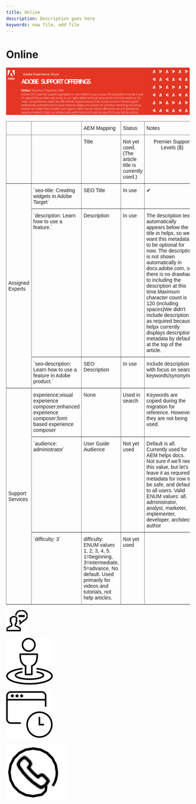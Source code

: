 ```yaml
---
title: Online
description: Description goes here
keywords: new file, add file
---
```


# Online

![icon](assets/top-banner.png)

<style type="text/css">
.tg  {border-collapse:collapse;border-spacing:0;}
.tg td{border-color:black;border-style:solid;border-width:1px;font-family:Arial, sans-serif;font-size:14px;
  overflow:hidden;padding:10px 5px;word-break:normal;}
.tg th{border-color:black;border-style:solid;border-width:1px;font-family:Arial, sans-serif;font-size:14px;
  font-weight:normal;overflow:hidden;padding:10px 5px;word-break:normal;}
.tg .tg-lboi{border-color:inherit;text-align:left;vertical-align:middle}
.tg .tg-c3ow{border-color:inherit;text-align:center;vertical-align:top}
.tg .tg-0pky{border-color:inherit;text-align:left;vertical-align:top}
.tg .tg-0lax{text-align:left;vertical-align:top}
</style>
<table class="tg">
<thead>
  <tr>
    <th class="tg-0pky"></th>
    <th class="tg-0pky"></th>
    <th class="tg-0pky">AEM Mapping</th>
    <th class="tg-0pky">Status</th>
    <th class="tg-0pky">Notes</th>
    <th class="tg-0lax"></th>
  </tr>
</thead>
<tbody>
  <tr>
    <td class="tg-0pky"></td>
    <td class="tg-0pky"></td>
    <td class="tg-0pky">Title</td>
    <td class="tg-0pky">Not yet used. (The article title is currently used.)</td>
    <td class="tg-c3ow" colspan="2"><span style="font-weight:normal;font-style:normal">Premier Support Levels ($)</span></td>
  </tr>
  <tr>
    <td class="tg-lboi" rowspan="3">Assigned Experts<br></td>
    <td class="tg-0pky">`seo-title: Creating widgets in Adobe Target`</td>
    <td class="tg-0pky">SEO Title</td>
    <td class="tg-0pky">In use</td>
    <td class="tg-0pky"><span style="font-weight:normal;font-style:normal;text-decoration:none">✔</span></td>
    <td class="tg-0lax"></td>
  </tr>
  <tr>
    <td class="tg-0pky">`description: Learn how to use a feature.`</td>
    <td class="tg-0pky">Description</td>
    <td class="tg-0pky">In use</td>
    <td class="tg-0pky">The description text automatically appears below the title in helpx, so we want this metadata to be optional for now. The description is not shown automatically in docs.adobe.com, so there is no drawback to including the description at this time.Maximum character count is 120 (including spaces)We didn't include description as required because helpx currently displays description metadata by default at the top of the article.</td>
    <td class="tg-0lax"></td>
  </tr>
  <tr>
    <td class="tg-0pky">`seo-description: Learn how to use a feature in Adobe product.`</td>
    <td class="tg-0pky">SEO Description</td>
    <td class="tg-0pky">In use</td>
    <td class="tg-0pky">Include description with focus on search keywords/synonyms.</td>
    <td class="tg-0lax"></td>
  </tr>
  <tr>
    <td class="tg-lboi" rowspan="3">Support Services</td>
    <td class="tg-0pky">experience;visual experience composer;enhanced experience composer;form based experience composer</td>
    <td class="tg-0pky">None</td>
    <td class="tg-0pky">Used in search</td>
    <td class="tg-0pky">Keywords are copied during the migration for reference. However, they are not being used.</td>
    <td class="tg-0lax"></td>
  </tr>
  <tr>
    <td class="tg-0pky">`audience: administrator`</td>
    <td class="tg-0pky">User Guide Audience</td>
    <td class="tg-0pky">Not yet used</td>
    <td class="tg-0pky">Default is all. Currently used for AEM helpx docs. Not sure if we'll need this value, but let's leave it as required metadata for now to be safe, and default to all users. Valid ENUM values: all, administrator, analyst, marketer, implementer, developer, architect, author</td>
    <td class="tg-0lax"></td>
  </tr>
  <tr>
    <td class="tg-0pky">`difficulty: 3`</td>
    <td class="tg-0pky">difficulty: ENUM values 1, 2, 3, 4, 5. 1=beginning, 3=intermediate, 5=advance. No default. Used primarily for videos and tutorials, not help articles.</td>
    <td class="tg-0pky">Not yet used</td>
    <td class="tg-0pky"></td>
    <td class="tg-0lax"></td>
  </tr>
</tbody>
</table>




![icon](assets/live-chat.png)

![icon](assets/forums.png)

![icon](assets/office-hours.png)

![icon](assets/phone-support.png)
